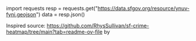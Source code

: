 import requests
resp = requests.get("https://data.sfgov.org/resource/ynuv-fyni.geojson")
data = resp.json()

Inspired source:
https://github.com/RhysSullivan/sf-crime-heatmap/tree/main?tab=readme-ov-file by 